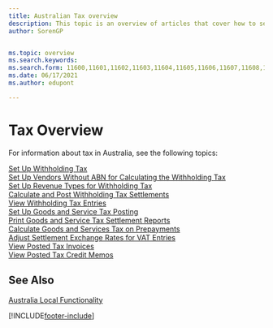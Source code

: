 ```yaml
---
title: Australian Tax overview
description: This topic is an overview of articles that cover how to set up and use the tax functionality in Australia.
author: SorenGP


ms.topic: overview
ms.search.keywords:
ms.search.form: 11600,11601,11602,11603,11604,11605,11606,11607,11608,11609,11610,11611,11612,11613,11614,28040,28041,28042,28043,28044,28071,28072,28073,28074,28075,28076,28077,28078,28079,28080,28081,28082
ms.date: 06/17/2021
ms.author: edupont

---
```

# Tax Overview

For information about tax in Australia, see the following topics:  

[Set Up Withholding Tax](how-to-set-up-withholding-tax.md)  
[Set Up Vendors Without ABN for Calculating the Withholding Tax](how-to-set-up-vendors-without-abn-for-calculating-the-withholding-tax.md)  
[Set Up Revenue Types for Withholding Tax](how-to-set-up-revenue-types-for-withholding-tax.md)    
[Calculate and Post Withholding Tax Settlements](how-to-calculate-and-post-withholding-tax-settlements.md)  
[View Withholding Tax Entries](how-to-view-withholding-tax-entries.md)  
[Set Up Goods and Service Tax Posting](how-to-set-up-goods-and-service-tax-posting.md)  
[Print Goods and Service Tax Settlement Reports](how-to-print-goods-and-service-tax-settlement-reports.md)  
[Calculate Goods and Services Tax on Prepayments](how-to-calculate-goods-and-services-tax-on-prepayments.md)  
[Adjust Settlement Exchange Rates for VAT Entries](how-to-adjust-settlement-exchange-rates-for-vat-entries.md)  
[View Posted Tax Invoices](how-to-view-posted-tax-invoices.md)  
[View Posted Tax Credit Memos](how-to-view-posted-tax-credit-memos.md)

## See Also

[Australia Local Functionality](australia-local-functionality.md)  


[!INCLUDE[footer-include](../../includes/footer-banner.md)]